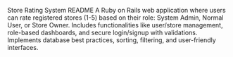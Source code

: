 Store Rating System README
A Ruby on Rails web application where users can rate registered stores (1-5) based on their role: System Admin, Normal User, or Store Owner. Includes functionalities like user/store management, role-based dashboards, and secure login/signup with validations. Implements database best practices, sorting, filtering, and user-friendly interfaces.
